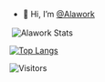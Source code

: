 
- 👋 Hi, I’m [@Alawork](https://github.com/Alawork)
 
<p>&nbsp;<img align="center" src="https://github-readme-stats.vercel.app/api?username=Alawork&show_icons=true&locale=en&theme=radical" alt="Alawork Stats" /></p>

[![Top Langs](https://github-readme-stats.vercel.app/api/top-langs/?username=Alawork&layout=compact)](https://github.com/Alawork/github-readme-stats)

<img src="https://visitor-badge.laobi.icu/badge?page_id=Alawork" alt="Visitors"/>
